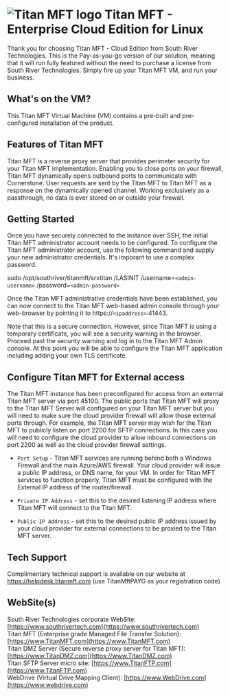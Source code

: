 # <img src="https://srtcdnstorage.blob.core.windows.net/software/nextgen/titanmft/titanmft48.png" alt="Titan MFT logo"> Titan MFT - Enterprise Cloud Edition  for Linux</img>

Thank you for choosing Titan MFT - Cloud Edition from South River Technologies. This is the Pay-as-you-go version of our solution, meaning that it will run fully featured without the need to purchase a license from South River Technologies. Simply fire up your Titan MFT VM, and run your business.

## What's on the VM?

This Titan MFT Virtual Machine (VM) contains a pre-built and pre-configured installation of the product. 

## Features of Titan MFT

Titan MFT is a reverse proxy server that provides perimeter security for your Titan MFT implementation. Enabling you to close ports on your firewall, Titan MFT dynamically opens outbound ports to communicate with Cornerstone. User requests are sent by the Titan MFT to Titan MFT as a response on the dynamically opened channel. Working exclusively as a passthrough, no data is ever stored on or outside your firewall.

## Getting Started

Once you have securely connected to the instance over SSH, the initial Titan MFT administrator account needs to be configured. To configure the Titan MFT administrator account, use the following command and supply your new administrator credentials. It's imporant to use a complex password.

sudo /opt/southriver/titanmft/srxtitan /LASINIT /username=`<admin-username>` /password=`<admin-password>`

Once the Titan MFT administrative credentials have been established, you can now connect to the Titan MFT web-based admin console through your web-browser by pointing it to https://`<ipaddress>`:41443.

Note that this is a secure connection. However, since Titan MFT is using a temporary certificate, you will see a security warning in the browser. Proceed past the security warning and log in to the Titan MFT Admin console. At this point you will be able to configure the Titan MFT application including adding your own TLS certificate.
## Configure Titan MFT for External access

The Titan MFT instance has been preconfigured for access from an external Titan MFT server via port 45100. The public ports that Titan MFT will proxy to the Titan MFT Server will configured on your Titan MFT server but you will need to make sure the cloud provider firewall will allow those external ports through. For example, the Titan MFT server may wish for the Titan MFT to publicly listen on port 2200 for SFTP connections. In this case you will need to configure the cloud provider to allow inbound connections on port 2200 as well as the cloud provider firewall settings.

- `Port Setup` - Titan MFT services are running behind both a Windows Firewall and the main Azure/AWS firewall. Your cloud provider will issue a public IP address, or DNS name, for your VM. In order for Titan MFT services to function properly, Titan MFT must be configured with the External IP address of the router/firewall.

- `Private IP Address` - set this to the desired listening IP address where Titan MFT will connect to the Titan MFT.

- `Public IP Address` - set this to the desired public IP address issued by your cloud provider for external connections to be proxied to the Titan MFT server.

## Tech Support

Complimentary technical support is available on our website at https://helpdesk.titanmft.com (use TitanMftPAYG as your registration code)

## WebSite(s)

South River Technologies corporate WebSite:  [https://www.southrivertech.com](https://www.southrivertech.com)<br />
Titan MFT (Enterprise grade Managed File Transfer Solution): [https://www.TitanMFT.com](https://www.TitanMFT.com)<br />
Titan DMZ Server (Secure reverse proxy server for Titan MFT): [https://www.TitanDMZ.com](https://www.TitanDMZ.com)<br />
Titan SFTP Server micro site: [https://www.TitanFTP.com](https://www.TitanFTP.com)<br />
WebDrive (Virtual Drive Mapping Client): [https://www.WebDrive.com](https://www.webdrive.com)<br />
